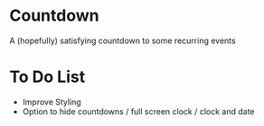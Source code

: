 # Countdown
A (hopefully) satisfying countdown to some recurring events

# To Do List
- Improve Styling
- Option to hide countdowns / full screen clock / clock and date
